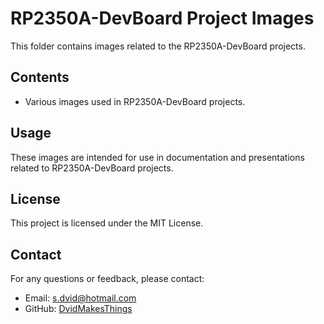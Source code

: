# RP2350A-DevBoard Project Images

This folder contains images related to the RP2350A-DevBoard projects.

## Contents

- Various images used in RP2350A-DevBoard projects.

## Usage

These images are intended for use in documentation and presentations related to RP2350A-DevBoard projects.

## License
This project is licensed under the MIT License.

## Contact
For any questions or feedback, please contact:
- Email: [s.dvid@hotmail.com](mailto:s.dvid@hotmail.com)
- GitHub: [DvidMakesThings](https://github.com/DvidMakesThings)